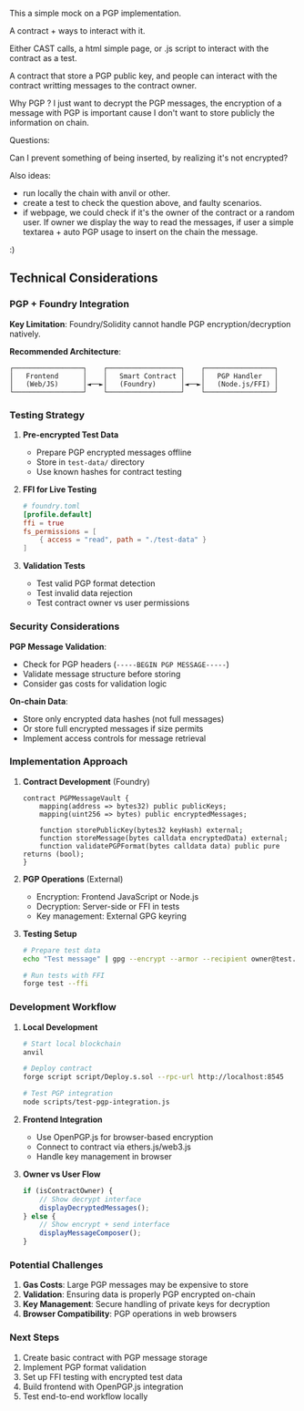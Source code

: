 This a simple mock on a PGP implementation.

A contract + ways to interact with it.

Either CAST calls, a html simple page, or .js script to interact with the contract as a test.

A contract that store a PGP public key, and people can interact with the contract writting messages to the contract owner.

Why PGP ? I just want to decrypt the PGP messages, the encryption of a message with PGP is important cause I don't want to store publicly the information on chain.

Questions:

Can I prevent something of being inserted, by realizing it's not encrypted?

Also ideas:
- run locally the chain with anvil or other.
- create a test to check the question above, and faulty scenarios.
- if webpage, we could check if it's the owner of the contract or a random user. If owner we display the way to read the messages, if user a simple textarea + auto PGP usage to insert on the chain the message.

:) 

## Technical Considerations

### PGP + Foundry Integration

**Key Limitation**: Foundry/Solidity cannot handle PGP encryption/decryption natively.

**Recommended Architecture**:
```
┌─────────────────┐    ┌──────────────────┐    ┌─────────────────┐
│   Frontend      │    │   Smart Contract │    │   PGP Handler   │
│   (Web/JS)      │◄──►│   (Foundry)      │◄──►│   (Node.js/FFI) │
└─────────────────┘    └──────────────────┘    └─────────────────┘
```

### Testing Strategy

1. **Pre-encrypted Test Data**
   - Prepare PGP encrypted messages offline
   - Store in `test-data/` directory
   - Use known hashes for contract testing

2. **FFI for Live Testing**
   ```toml
   # foundry.toml
   [profile.default]
   ffi = true
   fs_permissions = [
       { access = "read", path = "./test-data" }
   ]
   ```

3. **Validation Tests**
   - Test valid PGP format detection
   - Test invalid data rejection
   - Test contract owner vs user permissions

### Security Considerations

**PGP Message Validation**:
- Check for PGP headers (`-----BEGIN PGP MESSAGE-----`)
- Validate message structure before storing
- Consider gas costs for validation logic

**On-chain Data**:
- Store only encrypted data hashes (not full messages)
- Or store full encrypted messages if size permits
- Implement access controls for message retrieval

### Implementation Approach

1. **Contract Development** (Foundry)
   ```solidity
   contract PGPMessageVault {
       mapping(address => bytes32) public publicKeys;
       mapping(uint256 => bytes) public encryptedMessages;
       
       function storePublicKey(bytes32 keyHash) external;
       function storeMessage(bytes calldata encryptedData) external;
       function validatePGPFormat(bytes calldata data) public pure returns (bool);
   }
   ```

2. **PGP Operations** (External)
   - Encryption: Frontend JavaScript or Node.js
   - Decryption: Server-side or FFI in tests
   - Key management: External GPG keyring

3. **Testing Setup**
   ```bash
   # Prepare test data
   echo "Test message" | gpg --encrypt --armor --recipient owner@test.com > test-data/msg1.asc
   
   # Run tests with FFI
   forge test --ffi
   ```

### Development Workflow

1. **Local Development**
   ```bash
   # Start local blockchain
   anvil
   
   # Deploy contract
   forge script script/Deploy.s.sol --rpc-url http://localhost:8545
   
   # Test PGP integration
   node scripts/test-pgp-integration.js
   ```

2. **Frontend Integration**
   - Use OpenPGP.js for browser-based encryption
   - Connect to contract via ethers.js/web3.js
   - Handle key management in browser

3. **Owner vs User Flow**
   ```javascript
   if (isContractOwner) {
       // Show decrypt interface
       displayDecryptedMessages();
   } else {
       // Show encrypt + send interface
       displayMessageComposer();
   }
   ```

### Potential Challenges

1. **Gas Costs**: Large PGP messages may be expensive to store
2. **Validation**: Ensuring data is properly PGP encrypted on-chain
3. **Key Management**: Secure handling of private keys for decryption
4. **Browser Compatibility**: PGP operations in web browsers

### Next Steps

1. Create basic contract with PGP message storage
2. Implement PGP format validation
3. Set up FFI testing with encrypted test data
4. Build frontend with OpenPGP.js integration
5. Test end-to-end workflow locally
